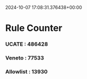 2024-10-07 17:08:31.376438+00:00
# Rule Counter 
 ### UCATE : 486428

 ### Veneto : 77533

 ### Allowlist : 13930
